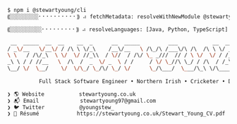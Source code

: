 <!--
**stewartyoung/stewartyoung** is a ✨ _special_ ✨ repository because its `README.md` (this file) appears on your GitHub profile.

Here are some ideas to get you started:

- 🔭 I’m currently working on ...
- 🌱 I’m currently learning ...
- 👯 I’m looking to collaborate on ...
- 🤔 I’m looking for help with ...
- 💬 Ask me about ...
- 📫 How to reach me: ...
- 😄 Pronouns: ...
- ⚡ Fun fact: ...
-->
```sh
$ npm i @stewartyoung/cli
⸨░░░░░░░░░⠂⠂⠂⠂⠂⠂⠂⠂⠂⠂⸩ ⠴ fetchMetadata: resolveWithNewModule @stewartyoung/cli@1.21.128

⸨░░░░░░░░░░⠂⠂⠂⠂⠂⠂⠂⠂⠂⸩ ⠴ resolveLanguages: [Java, Python, TypeScript]

 __  _____  __  __    __  _      __  _____         ___           __  ___
/ _\/__   \/__\/ / /\ \ \/_\    /__\/__   \ /\_/\ /___\/\ /\  /\ \ \/ _ \
\ \   / /\/_\  \ \/  \/ //_\\  / \//  / /\/ \_ _///  // / \ \/  \/ / /_\/
_\ \ / / //__   \  /\  /  _  \/ _  \ / /     / \/ \_//\ \_/ / /\  / /_\\
\__/ \/  \__/    \/  \/\_/ \_/\/ \_/ \/      \_/\___/  \___/\_\ \/\____/
                                                                                                                            
          Full Stack Software Engineer • Northern Irish • Cricketer • Drummer and Music Lover

❯ 🌎 Website           stewartyoung.co.uk
❯ 📬 Email             stewartyoung97@gmail.com
❯ 🐦 Twitter           @youngstew_
❯ 👔 Résumé            https://stewartyoung.co.uk/Stewart_Young_CV.pdf
```
<!--  -->
